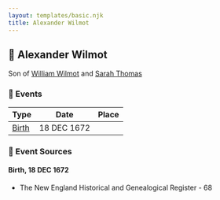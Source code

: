 ```yaml
---
layout: templates/basic.njk
title: Alexander Wilmot
---
```

## 🔵 Alexander Wilmot

Son of [William Wilmot](/people/4/47205976) and [Sarah Thomas](/people/2/28506175)

### 📆 Events

Type | Date | Place
------ | ------ | ------
[Birth](#event-b7fb000c-f3bc-4e17-8e75-1842a6968683) | 18 DEC 1672 |

### 📰 Event Sources

#### <a id="event-b7fb000c-f3bc-4e17-8e75-1842a6968683"></a> Birth, 18 DEC 1672
* The New England Historical and Genealogical Register  - 68